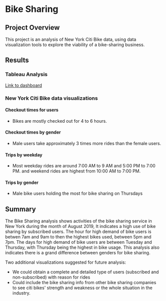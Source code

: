 # Bike Sharing

## Project Overview
This project is an analysis of New York Citi Bike data, using data visualization tools to explore the viability of a bike-sharing business.

## Results

### Tableau Analysis
[Link to dashboard](https://public.tableau.com/profile/harry1794#!/vizhome/NYCCitiBikeSharing/CitiBikeSharing2019?publish=yes)

### New York Citi Bike data visualizations

#### Checkout times for users

- Bikes are mostly checked out for 4 to 6 hours.

#### Checkout times by gender

- Male users take approximately 3 times more rides than the female users.

#### Trips by weekday

- Most weekday rides are around 7:00 AM to 9 AM and 5:00 PM to 7:00 PM. and weekend rides are highest from 10:00 AM to 7:00 PM.

#### Trips by gender
-  Male bike users holding the most for bike sharing on Thursdays 



## Summary

The Bike Sharing analysis shows activities of the bike sharing service in New York during the month of August 2019, It indicates a high use of bike sharing by subscribed users. The hour for high demand of bike users is betwen 7am and 9am to then the highest bikes used, between 5pm and 7pm. The days for high demand of bike users are between Tuesday and Thursday, with Thursday being the highest in bike usage. This analysis also indicates there is a grand difference between genders for bike sharing. 

Two additional visualizations  suggested for future analysis: 
- We could obtain a complete and detailed type of users (subscribed and non-subscribed) with reason for rides
- Could include the bike sharing info from other bike sharing companies to see citi bikes' strength and weakness or the whole situation in the industry.
